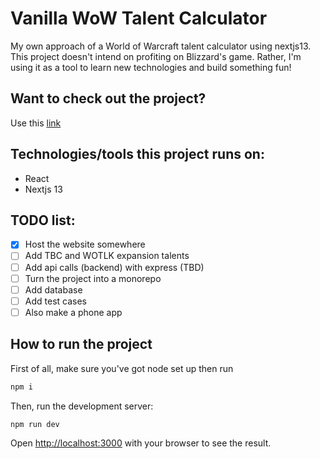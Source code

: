 # Vanilla WoW Talent Calculator

My own approach of a World of Warcraft talent calculator using nextjs13. This project doesn't intend on profiting on Blizzard's game. Rather, I'm using it as a tool to learn new technologies and build something fun!

## Want to check out the project?

Use this [link](https://ddfilipov-wow-talent-calculator.netlify.app/)

## Technologies/tools this project runs on:

-   React
-   Nextjs 13

## TODO list:

-   [x] Host the website somewhere
-   [ ] Add TBC and WOTLK expansion talents
-   [ ] Add api calls (backend) with express (TBD)
-   [ ] Turn the project into a monorepo
-   [ ] Add database
-   [ ] Add test cases
-   [ ] Also make a phone app

## How to run the project

First of all, make sure you've got node set up then run

```bash
npm i
```

Then, run the development server:

```bash
npm run dev
```

Open [http://localhost:3000](http://localhost:3000) with your browser to see the result.
